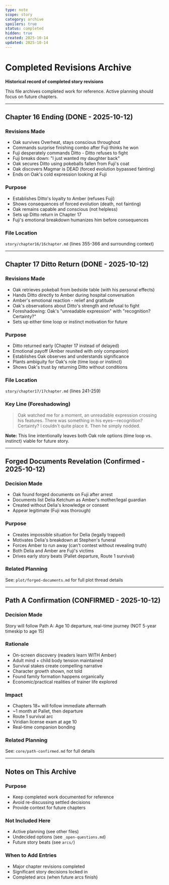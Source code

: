 ```yaml
---
type: note
scope: story
category: archive
spoilers: true
status: completed
hidden: true
created: 2025-10-14
updated: 2025-10-14
---
```


# Completed Revisions Archive

**Historical record of completed story revisions**

This file archives completed work for reference. Active planning should focus on future chapters.

---

## Chapter 16 Ending (DONE - 2025-10-12)

### Revisions Made

- Oak survives Overheat, stays conscious throughout
- Commands surprise finishing combo after Fuji thinks he won
- Fuji desperately commands Ditto - Ditto refuses to fight
- Fuji breaks down: "I just wanted my daughter back"
- Oak secures Ditto using pokeballs fallen from Fuji's coat
- Oak discovers Magmar is DEAD (forced evolution bypassed fainting)
- Ends on Oak's cold expression looking at Fuji

### Purpose

- Establishes Ditto's loyalty to Amber (refuses Fuji)
- Shows consequences of forced evolution (death, not fainting)
- Oak remains capable and conscious (not helpless)
- Sets up Ditto return in Chapter 17
- Fuji's emotional breakdown humanizes him before consequences

### File Location

`story/chapter16/16chapter.md` (lines 355-366 and surrounding context)

---

## Chapter 17 Ditto Return (DONE - 2025-10-12)

### Revisions Made

- Oak retrieves pokeball from bedside table (with his personal effects)
- Hands Ditto directly to Amber during hospital conversation
- Amber's emotional reaction - relief and gratitude
- Oak's observations about Ditto's strength and refusal to fight
- Foreshadowing: Oak's "unreadable expression" with "recognition? Certainty?"
- Sets up either time loop or instinct motivation for future

### Purpose

- Ditto returned early (Chapter 17 instead of delayed)
- Emotional payoff (Amber reunited with only companion)
- Establishes Oak observes and understands significance
- Plants ambiguity for Oak's role (time loop or instinct)
- Shows Oak's trust by returning Ditto without conditions

### File Location

`story/chapter17/17chapter.md` (lines 241-259)

### Key Line (Foreshadowing)

> Oak watched me for a moment, an unreadable expression crossing his features. There was something in his eyes—recognition? Certainty? I couldn't quite place it. Then he simply nodded.

**Note:** This line intentionally leaves both Oak role options (time loop vs. instinct) viable for future story.

---

## Forged Documents Revelation (Confirmed - 2025-10-12)

### Decision Made

- Oak found forged documents on Fuji after arrest
- Documents list Delia Ketchum as Amber's mother/legal guardian
- Created without Delia's knowledge or consent
- Appear legitimate (Fuji was thorough)

### Purpose

- Creates impossible situation for Delia (legally trapped)
- Motivates Delia's breakdown at Stephen's funeral
- Forces Amber to run away (can't contest without revealing truth)
- Both Delia and Amber are Fuji's victims
- Drives early story beats (Pallet departure, Route 1 survival)

### Related Planning

See: `plot/forged-documents.md` for full plot thread details

---

## Path A Confirmation (CONFIRMED - 2025-10-12)

### Decision Made

Story will follow Path A: Age 10 departure, real-time journey (NOT 5-year timeskip to age 15)

### Rationale

- On-screen discovery (readers learn WITH Amber)
- Adult mind + child body tension maintained
- Survival stakes create compelling narrative
- Character growth shown, not told
- Found family formation happens organically
- Economic/practical realities of trainer life explored

### Impact

- Chapters 18+ will follow immediate aftermath
- ~1 month at Pallet, then departure
- Route 1 survival arc
- Viridian license exam at age 10
- Real-time companion bonding

### Related Planning

See: `core/path-confirmed.md` for full details

---

## Notes on This Archive

### Purpose
- Keep completed work documented for reference
- Avoid re-discussing settled decisions
- Provide context for future chapters

### Not Included Here
- Active planning (see other files)
- Undecided options (see `_open-questions.md`)
- Future story beats (see `arcs/`)

### When to Add Entries
- Major chapter revisions completed
- Significant story decisions locked in
- Completed arcs (when future arcs finish)
